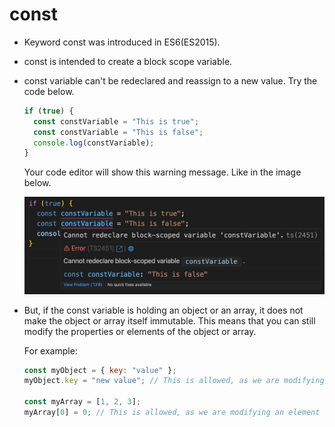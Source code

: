 # const

- Keyword const was introduced in ES6(ES2015).

- const is intended to create a block scope variable.

- const variable can't be redeclared and reassign to a new value. Try the code below.

  ```javascript
  if (true) {
    const constVariable = "This is true";
    const constVariable = "This is false";
    console.log(constVariable);
  }
  ```

  Your code editor will show this warning message. Like in the image below.

  ![A typescript error message saying, Cannot redeclare block scoped Variable'constVariable'.](/JavaScript/ScreenshotsOnly/const-cannot-be-redeclared.png "A typescript error message saying, Cannot redeclare block-scoped Variable 'constVariable'.")

- But, if the const variable is holding an object or an array, it does not make the object or array itself immutable. This means that you can still modify the properties or elements of the object or array.

  For example:

  ```javascript
  const myObject = { key: "value" };
  myObject.key = "new value"; // This is allowed, as we are modifying a property of the object

  const myArray = [1, 2, 3];
  myArray[0] = 0; // This is allowed, as we are modifying an element of the array
  ```
